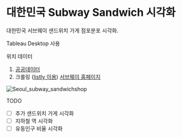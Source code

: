 # 대한민국 Subway Sandwich 시각화

대한민국 서브웨이 샌드위치 가게 점포분포 시각화.

Tableau Desktop 사용

위치 데이터
1. [공공데이터](https://www.data.go.kr/tcs/dss/selectDataSetList.do?keyword=%EC%86%8C%EC%83%81%EA%B3%B5%EC%9D%B8&brm=&svcType=&instt=&recmSe=N&conditionType=init&extsn=&kwrdArray=)
2. 크롤링 ([listly 이용](https://www.listly.io/ko)) [서브웨이 홈페이지](https://www.subway.co.kr/)


<!-- <img src = './image/Seoul_subway_sandwichshop.png' width = '1000' height = '700' />   -->
![Seoul_subway_sandwichshop](https://user-images.githubusercontent.com/34788458/164969849-50e2f573-247c-4ee0-8d24-4f2d0b5b4714.PNG)

 
TODO
- [ ] 추가 샌드위치 가게 시각화
- [ ] 지하철 역 시각화
- [ ] 유동인구 비율 시각화
